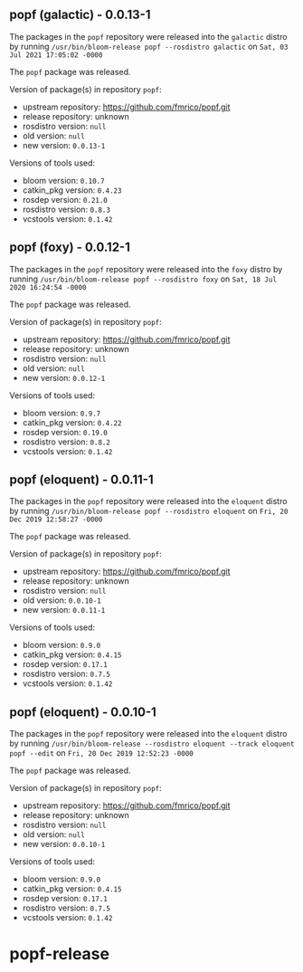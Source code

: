 ## popf (galactic) - 0.0.13-1

The packages in the `popf` repository were released into the `galactic` distro by running `/usr/bin/bloom-release popf --rosdistro galactic` on `Sat, 03 Jul 2021 17:05:02 -0000`

The `popf` package was released.

Version of package(s) in repository `popf`:

- upstream repository: https://github.com/fmrico/popf.git
- release repository: unknown
- rosdistro version: `null`
- old version: `null`
- new version: `0.0.13-1`

Versions of tools used:

- bloom version: `0.10.7`
- catkin_pkg version: `0.4.23`
- rosdep version: `0.21.0`
- rosdistro version: `0.8.3`
- vcstools version: `0.1.42`


## popf (foxy) - 0.0.12-1

The packages in the `popf` repository were released into the `foxy` distro by running `/usr/bin/bloom-release popf --rosdistro foxy` on `Sat, 18 Jul 2020 16:24:54 -0000`

The `popf` package was released.

Version of package(s) in repository `popf`:

- upstream repository: https://github.com/fmrico/popf.git
- release repository: unknown
- rosdistro version: `null`
- old version: `null`
- new version: `0.0.12-1`

Versions of tools used:

- bloom version: `0.9.7`
- catkin_pkg version: `0.4.22`
- rosdep version: `0.19.0`
- rosdistro version: `0.8.2`
- vcstools version: `0.1.42`


## popf (eloquent) - 0.0.11-1

The packages in the `popf` repository were released into the `eloquent` distro by running `/usr/bin/bloom-release popf --rosdistro eloquent` on `Fri, 20 Dec 2019 12:58:27 -0000`

The `popf` package was released.

Version of package(s) in repository `popf`:

- upstream repository: https://github.com/fmrico/popf.git
- release repository: unknown
- rosdistro version: `null`
- old version: `0.0.10-1`
- new version: `0.0.11-1`

Versions of tools used:

- bloom version: `0.9.0`
- catkin_pkg version: `0.4.15`
- rosdep version: `0.17.1`
- rosdistro version: `0.7.5`
- vcstools version: `0.1.42`


## popf (eloquent) - 0.0.10-1

The packages in the `popf` repository were released into the `eloquent` distro by running `/usr/bin/bloom-release --rosdistro eloquent --track eloquent popf --edit` on `Fri, 20 Dec 2019 12:52:23 -0000`

The `popf` package was released.

Version of package(s) in repository `popf`:

- upstream repository: https://github.com/fmrico/popf.git
- release repository: unknown
- rosdistro version: `null`
- old version: `null`
- new version: `0.0.10-1`

Versions of tools used:

- bloom version: `0.9.0`
- catkin_pkg version: `0.4.15`
- rosdep version: `0.17.1`
- rosdistro version: `0.7.5`
- vcstools version: `0.1.42`


# popf-release
